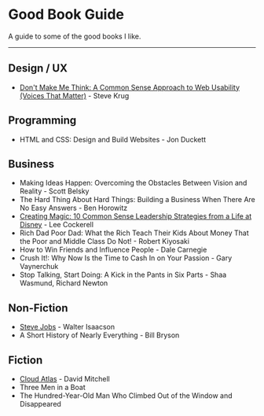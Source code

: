 # Good Book Guide

A guide to some of the good books I like.

---

## Design / UX
- [Don't Make Me Think: A Common Sense Approach to Web Usability (Voices That Matter)](http://amzn.to/2k5nGFS) - Steve Krug


## Programming
- HTML and CSS: Design and Build Websites - Jon Duckett


## Business
- Making Ideas Happen: Overcoming the Obstacles Between Vision and Reality - Scott Belsky
- The Hard Thing About Hard Things: Building a Business When There Are No Easy Answers - Ben Horowitz
- [Creating Magic: 10 Common Sense Leadership Strategies from a Life at Disney](http://amzn.to/2aBDk3B) - Lee Cockerell
- Rich Dad Poor Dad: What the Rich Teach Their Kids About Money That the Poor and Middle Class Do Not! - Robert Kiyosaki
- How to Win Friends and Influence People - Dale Carnegie
- Crush It!: Why Now Is the Time to Cash In on Your Passion - Gary Vaynerchuk
- Stop Talking, Start Doing: A Kick in the Pants in Six Parts - Shaa Wasmund, Richard Newton


## Non-Fiction
- [Steve Jobs](http://amzn.to/2bis1la) - Walter Isaacson
- A Short History of Nearly Everything - Bill Bryson


## Fiction
- [Cloud Atlas](http://amzn.to/1UfH4pJ) - David Mitchell
- Three Men in a Boat
- The Hundred-Year-Old Man Who Climbed Out of the Window and Disappeared
